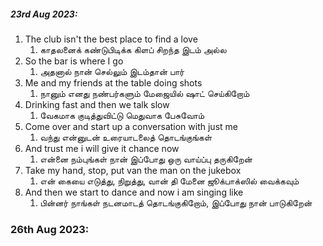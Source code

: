 ##### 23rd Aug 2023:
1. The club isn't the best place to find a love
	1. காதலனைக் கண்டுபிடிக்க கிளப் சிறந்த இடம் அல்ல
2. So the bar is where I go
	1. அதனால் நான் செல்லும் இடம்தான் பார்
3. Me and my friends at the table doing shots
	1. நானும் எனது நண்பர்களும் மேஜையில் ஷாட் செய்கிறோம்
4. Drinking fast and then we talk slow
	1. வேகமாக குடித்துவிட்டு மெதுவாக பேசுவோம்
5. Come over and start up a conversation with just me
	1. வந்து என்னுடன் உரையாடலைத் தொடங்குங்கள்
6. And trust me i will give it chance now
	1. என்னை நம்புங்கள் நான் இப்போது ஒரு வாய்ப்பு தருகிறேன்
7. Take my hand, stop, put van the man on the jukebox
	1. என் கையை எடுத்து, நிறுத்து, வான் தி மேனை ஜூக்பாக்ஸில் வைக்கவும்
8. And then we start to dance and now i am singing like
	1. பின்னர் நாங்கள் நடனமாடத் தொடங்குகிறோம், இப்போது நான் பாடுகிறேன்

### 26th Aug 2023:
